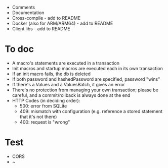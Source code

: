 - Comments
- Documentation
- Cross-compile - add to README
- Docker (also for ARM/ARM64) - add to README
- Client libs - add to README

# To doc

- A macro's statements are executed in a transaction
- Init macros and startup macros are executed each in its own transaction
- If an init macro fails, the db is deleted
- If both password and hashedPassword are specified, password "wins"
- If there's a Values and a ValuesBatch, it gives an error
- There's no protection from managing your own transaction; please be careful,
  and a commit/rollback is always done at the end
- HTTP Codes (in deciding order):
  - 500: error from SQLite
  - 409: mismatch with configuration (e.g. reference a stored statement that it's not there)
  - 400: request is "wrong"

# Test

- CORS
- ~
